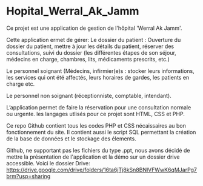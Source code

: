 # Hopital_Werral_Ak_Jamm
Ce projet est une application de gestion de l'hôpital 'Werral Ak Jamm'.

Cette application ermet de gérer: 
Le dossier du patient : Ouverture du dossier du patient, mettre à jour les détails du
patient, réserver des consultations, suivi du dossier (les différentes étapes de son
séjour, médecins en charge, chambres, lits, médicaments prescrits, etc.)

Le personnel soignant (Médecins, infirmier(e)s : stocker leurs informations, les
services qui ont été affectés, leurs horaires de gardes, les patients en charge etc.

Le personnel non soignant (réceptionniste, comptable, intendant).

L’application permet de faire la réservation pour une consultation normale ou
urgente.
les langages utlisés pour ce projet sont HTML, CSS et PHP.

Ce repo Github contient tous les codes PHP et CSS nécaissaires au bon fonctionnement du site.
Il contient aussi le script SQL permettant la création de la base de données et le stockage 
des élements.

Github, ne supportant pas les fichiers du type .ppt, nous avons décidé de mettre la présentation
de l'application et la démo sur un dossier drive accessible. Voici le dossier Drive:
https://drive.google.com/drive/folders/16ta6jTj8kSn8BNlVFWwK6qMJarPg7brm?usp=sharing
